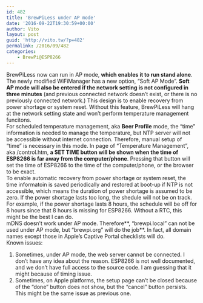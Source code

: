 ```yaml
---
id: 482
title: 'BrewPiLess under AP mode'
date: '2016-09-22T19:30:59+00:00'
author: Vito
layout: post
guid: 'http://vito.tw/?p=482'
permalink: /2016/09/482
categories:
    - BrewPi@ESP8266
---
```


BrewPiLess now can run in AP mode, **which enables it to run stand alone**. The newly modified WiFiManager has a new option, “Soft AP Mode”. **Soft AP mode will also be entered if the network setting is not configured in three minutes** (and previous connected network doesn’t exist, or there is no previously connected network.) This design is to enable recovery from power shortage or system reset. Without this feature, BrewPiLess will hang at the network setting state and won’t perform temperature management funcitons.  
For scheduled temperature management, aka **Beer Profile** mode, the “time” information is needed to manage the temperature, but NTP server will not be accessible without internet connection. Therefore, manual setup of “time” is necessary in this mode. In page of “Temperature Management”, aka /control.htm, **a SET TIME button will be shown when the time of ESP8266 is far away from the computer/phone**. Pressing that button will set the time of ESP8266 to the time of the computer/phone, or the browser to be exact.  
To enable automatic recovery from power shortage or system reset, the time informatoin is saved periodically and restored at boot-up if NTP is not accessible, which means the duration of power shortage is assumed to be zero. If the power shortage lasts too long, the shedule will not be on track. For example, if the power shortage lasts 8 hours, the schedule will be off for 8 hours since that 8 hours is missing for ESP8266. Without a RTC, this might be the best I can do.  
mDNS doesn’t work under AP mode. Therefore**, “brewpi.local” can not be used under AP mode, but “brewpi.org” will do the job**. In fact, all domain names except those in Apple’s Captive Portal checklists will do.  
Known issues:

1. Sometimes, under AP mode, the web server cannot be connected. I don’t have any idea about the reason. ESP8266 is not well documented, and we don’t have full access to the source code. I am guessing that it might because of timing issue.
2. Sometimes, on Apple platforms, the setup page can’t be closed because of the “done” button does not show, but the “cancel” button persists. This might be the same issue as previous one.